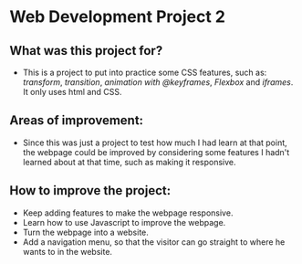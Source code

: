 # Web Development Project 2

## What was this project for?
* This is a project to put into practice some CSS features, such as: *transform*, *transition*, *animation with @keyframes*, *Flexbox* and *iframes*. It only uses html and CSS.

## Areas of improvement:
* Since this was just a project to test how much I had learn at that point, the webpage could be improved by considering some features I hadn't learned about at that time, such as making it responsive.

## How to improve the project:
* Keep adding features to make the webpage responsive.
* Learn how to use Javascript to improve the webpage.
* Turn the webpage into a website.
* Add a navigation menu, so that the visitor can go straight to where he wants to in the website.